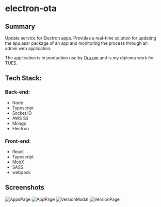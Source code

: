 # electron-ota

## Summary

Update service for Electron apps. Provides a real-time solution for updating the app.asar package of an app and monitoring the process through an admin web application.

The application is in production use by [Ora.pm](https://Ora.pm/) and is my diploma work for TUES.

## Tech Stack:

### Back-end: 
* Node
* Typescript
* Socket.IO
* AWS S3
* Mongo
* Electron

### Front-end:
* React
* Typescript
* MobX
* SASS
* webpack

## Screenshots
![AppsPage](https://i.imgur.com/7XpMHT4.png)
![AppPage](https://i.imgur.com/5U7bB8O.jpg)
![VersionModal](https://i.imgur.com/RswO0lw.png)
![VersionPage](https://i.imgur.com/szy5GeS.jpg)
